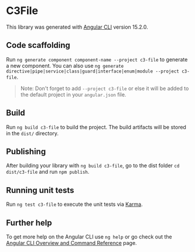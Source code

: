 # C3File

This library was generated with [Angular CLI](https://github.com/angular/angular-cli) version 15.2.0.

## Code scaffolding

Run `ng generate component component-name --project c3-file` to generate a new component. You can also use `ng generate directive|pipe|service|class|guard|interface|enum|module --project c3-file`.
> Note: Don't forget to add `--project c3-file` or else it will be added to the default project in your `angular.json` file. 

## Build

Run `ng build c3-file` to build the project. The build artifacts will be stored in the `dist/` directory.

## Publishing

After building your library with `ng build c3-file`, go to the dist folder `cd dist/c3-file` and run `npm publish`.

## Running unit tests

Run `ng test c3-file` to execute the unit tests via [Karma](https://karma-runner.github.io).

## Further help

To get more help on the Angular CLI use `ng help` or go check out the [Angular CLI Overview and Command Reference](https://angular.io/cli) page.
